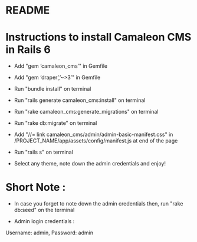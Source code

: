 # README

# Instructions to install Camaleon CMS in Rails 6

* Add "gem ‘camaleon_cms’" in Gemfile

* Add "gem ‘draper’,’~>3’" in Gemfile

* Run "bundle install" on terminal

* Run "rails generate camaleon_cms:install" on terminal

* Run "rake camaleon_cms:generate_migrations" on terminal

* Run "rake db:migrate" on terminal 

* Add "//= link camaleon_cms/admin/admin-basic-manifest.css" in /PROJECT_NAME/app/assets/config/manifest.js at end of the page

* Run "rails s" on terminal

* Select any theme, note down the admin credentials and enjoy!


# Short Note :

* In case you forget to note down the admin credentials then, run "rake db:seed" on the terminal

* Admin login credentials : 

Username: admin,
Password: admin 

